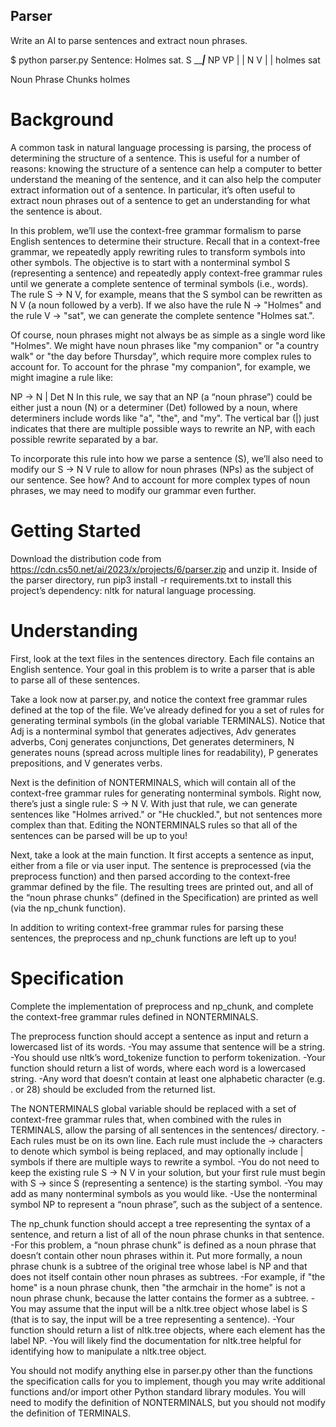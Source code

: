 ## Parser

Write an AI to parse sentences and extract noun phrases.

$ python parser.py
Sentence: Holmes sat.
        S
   _____|___
  NP        VP
  |         |
  N         V
  |         |
holmes     sat

Noun Phrase Chunks
holmes

# Background
A common task in natural language processing is parsing, the process of determining the structure of a sentence. This is useful for a number of reasons: knowing the structure of a sentence can help a computer to better understand the meaning of the sentence, and it can also help the computer extract information out of a sentence. In particular, it’s often useful to extract noun phrases out of a sentence to get an understanding for what the sentence is about.

In this problem, we’ll use the context-free grammar formalism to parse English sentences to determine their structure. Recall that in a context-free grammar, we repeatedly apply rewriting rules to transform symbols into other symbols. The objective is to start with a nonterminal symbol S (representing a sentence) and repeatedly apply context-free grammar rules until we generate a complete sentence of terminal symbols (i.e., words). The rule S -> N V, for example, means that the S symbol can be rewritten as N V (a noun followed by a verb). If we also have the rule N -> "Holmes" and the rule V -> "sat", we can generate the complete sentence "Holmes sat.".

Of course, noun phrases might not always be as simple as a single word like "Holmes". We might have noun phrases like "my companion" or "a country walk" or "the day before Thursday", which require more complex rules to account for. To account for the phrase "my companion", for example, we might imagine a rule like:

NP -> N | Det N
In this rule, we say that an NP (a “noun phrase”) could be either just a noun (N) or a determiner (Det) followed by a noun, where determiners include words like "a", "the", and "my". The vertical bar (|) just indicates that there are multiple possible ways to rewrite an NP, with each possible rewrite separated by a bar.

To incorporate this rule into how we parse a sentence (S), we’ll also need to modify our S -> N V rule to allow for noun phrases (NPs) as the subject of our sentence. See how? And to account for more complex types of noun phrases, we may need to modify our grammar even further.

# Getting Started
Download the distribution code from https://cdn.cs50.net/ai/2023/x/projects/6/parser.zip and unzip it.
Inside of the parser directory, run pip3 install -r requirements.txt to install this project’s dependency: nltk for natural language processing.

# Understanding
First, look at the text files in the sentences directory. Each file contains an English sentence. Your goal in this problem is to write a parser that is able to parse all of these sentences.

Take a look now at parser.py, and notice the context free grammar rules defined at the top of the file. We’ve already defined for you a set of rules for generating terminal symbols (in the global variable TERMINALS). Notice that Adj is a nonterminal symbol that generates adjectives, Adv generates adverbs, Conj generates conjunctions, Det generates determiners, N generates nouns (spread across multiple lines for readability), P generates prepositions, and V generates verbs.

Next is the definition of NONTERMINALS, which will contain all of the context-free grammar rules for generating nonterminal symbols. Right now, there’s just a single rule: S -> N V. With just that rule, we can generate sentences like "Holmes arrived." or "He chuckled.", but not sentences more complex than that. Editing the NONTERMINALS rules so that all of the sentences can be parsed will be up to you!

Next, take a look at the main function. It first accepts a sentence as input, either from a file or via user input. The sentence is preprocessed (via the preprocess function) and then parsed according to the context-free grammar defined by the file. The resulting trees are printed out, and all of the “noun phrase chunks” (defined in the Specification) are printed as well (via the np_chunk function).

In addition to writing context-free grammar rules for parsing these sentences, the preprocess and np_chunk functions are left up to you!

# Specification
Complete the implementation of preprocess and np_chunk, and complete the context-free grammar rules defined in NONTERMINALS.

The preprocess function should accept a sentence as input and return a lowercased list of its words.
    -You may assume that sentence will be a string.
    -You should use nltk’s word_tokenize function to perform tokenization.
    -Your function should return a list of words, where each word is a lowercased string.
    -Any word that doesn’t contain at least one alphabetic character (e.g. . or 28) should be excluded from the returned list.

The NONTERMINALS global variable should be replaced with a set of context-free grammar rules that, when combined with the rules in TERMINALS, allow the parsing of all sentences in the sentences/ directory.
    -Each rules must be on its own line. Each rule must include the -> characters to denote which symbol is being replaced, and may optionally include | symbols if there are multiple ways to rewrite a symbol.
    -You do not need to keep the existing rule S -> N V in your solution, but your first rule must begin with S -> since S (representing a sentence) is the starting symbol.
    -You may add as many nonterminal symbols as you would like.
    -Use the nonterminal symbol NP to represent a “noun phrase”, such as the subject of a sentence.

The np_chunk function should accept a tree representing the syntax of a sentence, and return a list of all of the noun phrase chunks in that sentence.
    -For this problem, a “noun phrase chunk” is defined as a noun phrase that doesn’t contain other noun phrases within it. Put more formally, a noun phrase chunk is a subtree of the original tree whose label is NP and that does not itself contain other noun phrases as subtrees.
        -For example, if "the home" is a noun phrase chunk, then "the armchair in the home" is not a noun phrase chunk, because the latter contains the former as a subtree.
    -You may assume that the input will be a nltk.tree object whose label is S (that is to say, the input will be a tree representing a sentence).
    -Your function should return a list of nltk.tree objects, where each element has the label NP.
    -You will likely find the documentation for nltk.tree helpful for identifying how to manipulate a nltk.tree object.

You should not modify anything else in parser.py other than the functions the specification calls for you to implement, though you may write additional functions and/or import other Python standard library modules. You will need to modify the definition of NONTERMINALS, but you should not modify the definition of TERMINALS.